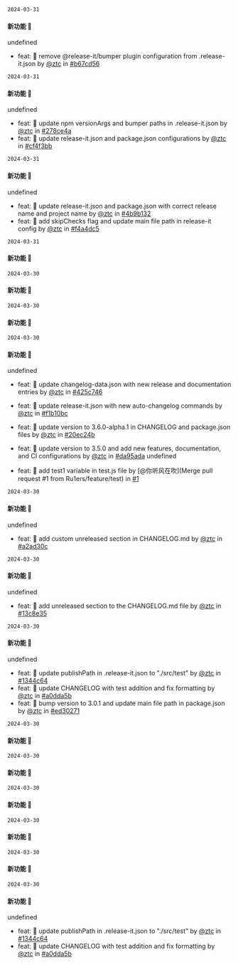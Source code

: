 
`2024-03-31`

#### 新功能 🎉

undefined

- feat: 🚀 remove @release-it/bumper plugin configuration from .release-it.json by [@ztc](1608864756@qq.com) in [#b67cd56](https://github.com/Ru1ers/release-it-test/commit/b67cd564cbdcc786a613e52bbcb030286c104905)


`2024-03-31`

#### 新功能 🎉

undefined

- feat: 🚀 update npm versionArgs and bumper paths in .release-it.json by [@ztc](1608864756@qq.com) in [#278ce4a](https://github.com/Ru1ers/release-it-test/commit/278ce4acbc19d58bc2f9db9cdde801c2fd7e4931)
- feat: 🚀 update release-it.json and package.json configurations by [@ztc](1608864756@qq.com) in [#cf4f3bb](https://github.com/Ru1ers/release-it-test/commit/cf4f3bb3fb5f17a61d68a945acb71852add55610)


`2024-03-31`

#### 新功能 🎉

undefined

- feat: 🚀 update release-it.json and package.json with correct release name and project name by [@ztc](1608864756@qq.com) in [#4b9b132](https://github.com/Ru1ers/release-it-test/commit/4b9b1325ad4883db390299759628043a41bcc7b5)
- feat: 🚀 add skipChecks flag and update main file path in release-it config by [@ztc](1608864756@qq.com) in [#f4a4dc5](https://github.com/Ru1ers/release-it-test/commit/f4a4dc5089088436cf326a15170542db081ba43f)


`2024-03-31`

#### 新功能 🎉



`2024-03-30`

#### 新功能 🎉



`2024-03-30`

#### 新功能 🎉



`2024-03-30`

#### 新功能 🎉

undefined

- feat: 🚀 update changelog-data.json with new release and documentation entries by [@ztc](1608864756@qq.com) in [#425c746](https://github.com/Ru1ers/release-it-test/commit/425c746b7f9dae46c0a861dd1d6fb95c2753b1e4)
- feat: 🚀 update release-it.json with new auto-changelog commands by [@ztc](1608864756@qq.com) in [#f1b10bc](https://github.com/Ru1ers/release-it-test/commit/f1b10bcb41fc4480e2649ac7352f4f95c6ce6918)
- feat: 🚀 update version to 3.6.0-alpha.1 in CHANGELOG and package.json files by [@ztc](1608864756@qq.com) in [#20ec24b](https://github.com/Ru1ers/release-it-test/commit/20ec24bb8fb0089da54922bd09affed150f1bf06)
- feat: 🚀 update version to 3.5.0 and add new features, documentation, and CI configurations by [@ztc](1608864756@qq.com) in [#da95ada](https://github.com/Ru1ers/release-it-test/commit/da95ada6f551871fd9db0bbcab80fd462979f97e)
undefined

- feat: 🚀 add test1 variable in test.js file by [@你听风在吹](Merge pull request #1 from Ru1ers/feature/test) in [#1](https://github.com/Ru1ers/release-it-test/pull/1)


`2024-03-30`

#### 新功能 🎉

undefined

- feat: 🚀 add custom unreleased section in CHANGELOG.md by [@ztc](1608864756@qq.com) in [#a2ad30c](https://github.com/Ru1ers/release-it-test/commit/a2ad30cfc06bddca328da49505105e6066cd5e1a)


`2024-03-30`

#### 新功能 🎉

undefined

- feat: 🚀 add unreleased section to the CHANGELOG.md file by [@ztc](1608864756@qq.com) in [#13c8e35](https://github.com/Ru1ers/release-it-test/commit/13c8e352dba846ad39cf9902e721bb04fcf826c7)


`2024-03-30`

#### 新功能 🎉

undefined

- feat: 🚀 update publishPath in .release-it.json to "./src/test" by [@ztc](1608864756@qq.com) in [#1344c64](https://github.com/Ru1ers/release-it-test/commit/1344c642bb2b71c3a866a9b448c49c4ec65e9a26)
- feat: 🚀 update CHANGELOG with test addition and fix formatting by [@ztc](1608864756@qq.com) in [#a0dda5b](https://github.com/Ru1ers/release-it-test/commit/a0dda5b667918227402c692c1343861139715dd8)
- feat: 🚀 bump version to 3.0.1 and update main file path in package.json by [@ztc](1608864756@qq.com) in [#ed30271](https://github.com/Ru1ers/release-it-test/commit/ed30271579f03aae791b7cb57a3f5377b482c656)


`2024-03-30`

#### 新功能 🎉



`2024-03-30`

#### 新功能 🎉



`2024-03-30`

#### 新功能 🎉



`2024-03-30`

#### 新功能 🎉



`2024-03-30`

#### 新功能 🎉



`2024-03-30`

#### 新功能 🎉

undefined

- feat: 🚀 update publishPath in .release-it.json to "./src/test" by [@ztc](1608864756@qq.com) in [#1344c64](https://github.com/Ru1ers/release-it-test/commit/1344c642bb2b71c3a866a9b448c49c4ec65e9a26)
- feat: 🚀 update CHANGELOG with test addition and fix formatting by [@ztc](1608864756@qq.com) in [#a0dda5b](https://github.com/Ru1ers/release-it-test/commit/a0dda5b667918227402c692c1343861139715dd8)

